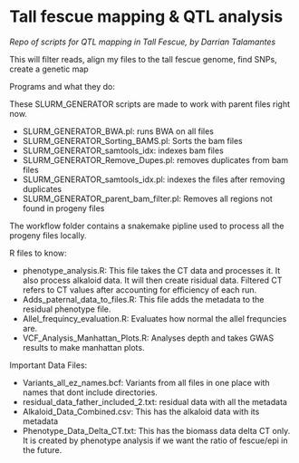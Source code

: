 # Tall fescue mapping & QTL analysis
*Repo of scripts for QTL mapping in Tall Fescue, by Darrian Talamantes*

This will filter reads, align my files to the tall fescue genome, find SNPs, create a genetic map 

Programs and what they do:

These SLURM_GENERATOR scripts are made to work with parent files right now.
- SLURM_GENERATOR_BWA.pl: runs BWA on all files
- SLURM_GENERATOR_Sorting_BAMS.pl: Sorts the bam files
- SLURM_GENERATOR_samtools_idx: indexes bam files
- SLURM_GENERATOR_Remove_Dupes.pl: removes duplicates from bam files
- SLURM_GENERATOR_samtools_idx.pl: indexes the files after removing duplicates
- SLURM_GENERATOR_parent_bam_filter.pl: Removes all regions not found in progeny files


The workflow folder contains a snakemake pipline used to process all the progeny files locally.


R files to know:
- phenotype_analysis.R: This file takes the CT data and processes it. It also process alkaloid data. It will then create risidual data. Filtered CT refers to CT values after accounting for efficiency of each run.
- Adds_paternal_data_to_files.R: This file adds the metadata to the residual phenotype file.
- Allel_frequincy_evaluation.R: Evaluates how normal the allel frequncies are.
- VCF_Analysis_Manhattan_Plots.R: Analyses depth and takes GWAS results to make manhattan plots.


Important Data Files:
- Variants_all_ez_names.bcf: Variants from all files in one place with names that dont include directories.
- residual_data_father_included_2.txt: residual data with all the metadata
- Alkaloid_Data_Combined.csv: This has the alkaloid data with its metadata
- Phenotype_Data_Delta_CT.txt: This has the biomass data delta CT only. It is created by phenotype analysis if we want the ratio of fescue/epi in the future.


